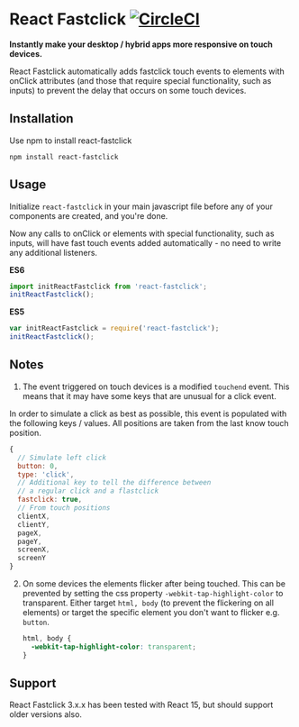 # React Fastclick [![CircleCI](https://circleci.com/gh/JakeSidSmith/react-fastclick.svg?style=svg)](https://circleci.com/gh/JakeSidSmith/react-fastclick)
**Instantly make your desktop / hybrid apps more responsive on touch devices.**

React Fastclick automatically adds fastclick touch events to elements with onClick attributes (and those that require special functionality, such as inputs) to prevent the delay that occurs on some touch devices.

## Installation

Use npm to install react-fastclick

```
npm install react-fastclick
```

## Usage

Initialize `react-fastclick` in your main javascript file before any of your components are created, and you're done.

Now any calls to onClick  or elements with special functionality, such as inputs, will have fast touch events added automatically - no need to write any additional listeners.

**ES6**

```javascript
import initReactFastclick from 'react-fastclick';
initReactFastclick();
```

**ES5**

```javascript
var initReactFastclick = require('react-fastclick');
initReactFastclick();
```

## Notes

1. The event triggered on touch devices is a modified `touchend` event. This means that it may have some keys that are unusual for a click event.

  In order to simulate a click as best as possible, this event is populated with the following keys / values. All positions are taken from the last know touch position.

  ```javascript
  {
    // Simulate left click
    button: 0,
    type: 'click',
    // Additional key to tell the difference between
    // a regular click and a flastclick
    fastclick: true,
    // From touch positions
    clientX,
    clientY,
    pageX,
    pageY,
    screenX,
    screenY
  }
  ```

2. On some devices the elements flicker after being touched. This can be prevented by setting the css property `-webkit-tap-highlight-color` to transparent.
Either target `html, body` (to prevent the flickering on all elements) or target the specific element you don't want to flicker e.g. `button`.

    ```css
    html, body {
      -webkit-tap-highlight-color: transparent;
    }
    ```

## Support

React Fastclick 3.x.x has been tested with React 15, but should support older versions also.
